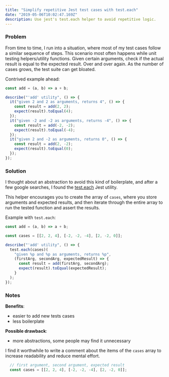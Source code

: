 ```yaml
---
title: "Simplify repetitive Jest test cases with test.each"
date: "2019-05-06T10:02:47.169Z"
description: Use jest's test.each helper to avoid repetitive logic.
---
```


### Problem

From time to time, I run into a situation, where most of my test cases follow a similar sequence of steps. This scenario most often happens while unit testing helpers/utility functions. Given certain arguments, check if the actual result is equal to the expected result. Over and over again. As the number of cases grows, the test suite can get bloated.

Contrived example ahead:

```js
const add = (a, b) => a + b;

describe("'add' utility", () => {
  it("given 2 and 2 as arguments, returns 4", () => {
    const result = add(2, 2);
    expect(result).toEqual(4);
  });
  it("given -2 and -2 as arguments, returns -4", () => {
    const result = add(-2, -2);
    expect(result).toEqual(-4);
  });
  it("given 2 and -2 as arguments, returns 0", () => {
    const result = add(2, -2);
    expect(result).toEqual(0);
  });
});

```

### Solution

I thought about an abstraction to avoid this kind of boilerplate, and after a few google searches, I found the [test.each](https://jestjs.io/docs/en/api#testeachtable-name-fn-timeout) Jest utility.

This helper encourages you to create the array of `cases`, where you store arguments and expected results, and then iterate through the entire array to run the tested function and assert the results.

Example with `test.each`:

```js
const add = (a, b) => a + b;

const cases = [[2, 2, 4], [-2, -2, -4], [2, -2, 0]];

describe("'add' utility", () => {
  test.each(cases)(
    "given %p and %p as arguments, returns %p",
    (firstArg, secondArg, expectedResult) => {
      const result = add(firstArg, secondArg);
      expect(result).toEqual(expectedResult);
    }
  );
});

```

### Notes

**Benefits**:
- easier to add new tests cases
- less boilerplate

**Possible drawback**:
- more abstractions, some people may find it unnecessary

I find it worthwhile to write a comment about the items of the `cases` array to increase readability and reduce mental effort.


```js
  // first argument, second argument, expected result
  const cases = [[2, 2, 4], [-2, -2, -4], [2, -2, 0]];
```

